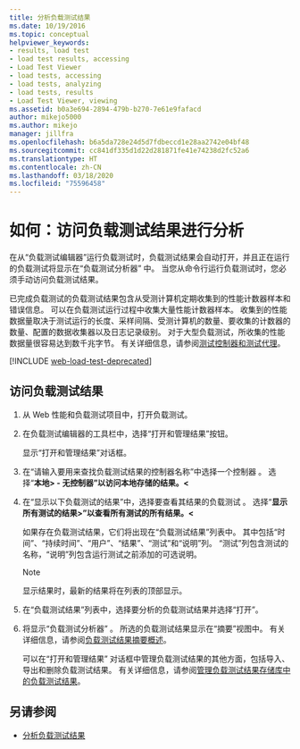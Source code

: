 ```yaml
---
title: 分析负载测试结果
ms.date: 10/19/2016
ms.topic: conceptual
helpviewer_keywords:
- results, load test
- load test results, accessing
- Load Test Viewer
- load tests, accessing
- load tests, analyzing
- load tests, results
- Load Test Viewer, viewing
ms.assetid: b0a3e694-2894-479b-b270-7e61e9fafacd
author: mikejo5000
ms.author: mikejo
manager: jillfra
ms.openlocfilehash: b6a5da728e24d5d7fdbeccd1e28aa2742e04bf48
ms.sourcegitcommit: cc841df335d1d22d281871fe41e74238d2fc52a6
ms.translationtype: HT
ms.contentlocale: zh-CN
ms.lasthandoff: 03/18/2020
ms.locfileid: "75596458"
---
```

# <a name="how-to-access-load-test-results-for-analysis"></a>如何：访问负载测试结果进行分析

在从“负载测试编辑器”运行负载测试时，负载测试结果会自动打开，并且正在运行的负载测试将显示在“负载测试分析器”  中。 当您从命令行运行负载测试时，您必须手动访问负载测试结果。

已完成负载测试的负载测试结果包含从受测计算机定期收集到的性能计数器样本和错误信息。 可以在负载测试运行过程中收集大量性能计数器样本。 收集到的性能数据量取决于测试运行的长度、采样间隔、受测计算机的数量、要收集的计数器的数量、配置的数据收集器以及日志记录级别。 对于大型负载测试，所收集的性能数据量很容易达到数千兆字节。 有关详细信息，请参阅[测试控制器和测试代理](configure-test-agents-and-controllers-for-load-tests.md)。

[!INCLUDE [web-load-test-deprecated](includes/web-load-test-deprecated.md)]

## <a name="to-access-a-load-test-result"></a>访问负载测试结果

1. 从 Web 性能和负载测试项目中，打开负载测试。

2. 在负载测试编辑器的工具栏中，选择“打开和管理结果”按钮。 

     显示“打开和管理结果”对话框。 

3. 在“请输入要用来查找负载测试结果的控制器名称”中选择一个控制器  。 选择“**本地> - 无控制器”以访问本地存储的结果。\<**

4. 在“显示以下负载测试的结果”中，选择要查看其结果的负载测试  。 选择“**显示所有测试的结果>”以查看所有测试的所有结果。\<**

     如果存在负载测试结果，它们将出现在“负载测试结果”列表中。  其中包括“时间”、“持续时间”、“用户”、“结果”、“测试”和“说明”列。       “测试”列包含测试的名称，“说明”列包含运行测试之前添加的可选说明。  

    > [!NOTE]
    > 显示结果时，最新的结果将在列表的顶部显示。

5. 在“负载测试结果”列表中，选择要分析的负载测试结果并选择“打开”。  

6. 将显示“负载测试分析器”  。 所选的负载测试结果显示在“摘要”视图中。 有关详细信息，请参阅[负载测试结果摘要概述](../test/load-test-results-summary-overview.md)。

     可以在“打开和管理结果”  对话框中管理负载测试结果的其他方面，包括导入、导出和删除负载测试结果。 有关详细信息，请参阅[管理负载测试结果存储库中的负载测试结果](../test/manage-load-test-results-in-the-load-test-results-repository.md)。

## <a name="see-also"></a>另请参阅

- [分析负载测试结果](../test/analyze-load-test-results-using-the-load-test-analyzer.md)

